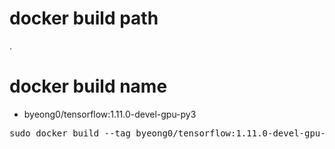 # docker build path
.

# docker build name
- byeong0/tensorflow:1.11.0-devel-gpu-py3
<pre>
sudo docker build --tag byeong0/tensorflow:1.11.0-devel-gpu-py3 -f container/docker/tensorflow/1.11.0/Dockerfile .
</pre>
